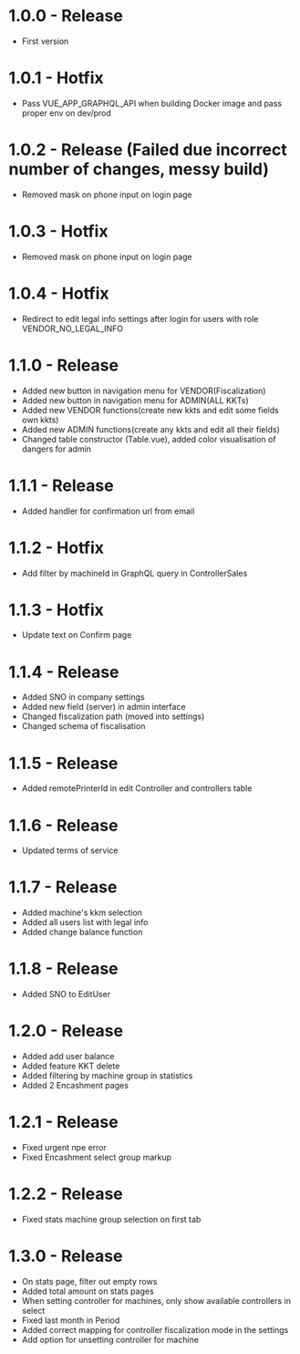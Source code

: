 # 1.0.0 - Release

* First version

# 1.0.1 - Hotfix

* Pass VUE_APP_GRAPHQL_API  when building Docker image and pass proper env on dev/prod

# 1.0.2 - Release (Failed due incorrect number of changes, messy build)

* Removed mask on phone input on login page

# 1.0.3 - Hotfix

* Removed mask on phone input on login page

# 1.0.4 - Hotfix

* Redirect to edit legal info settings after login for users with role VENDOR_NO_LEGAL_INFO

# 1.1.0 - Release

* Added new button in navigation menu for VENDOR(Fiscalization)
* Added new button in navigation menu for ADMIN(ALL KKTs)
* Added new VENDOR functions(create new kkts and edit some fields own kkts)
* Added new ADMIN functions(create any kkts and edit all their fields)
* Changed table constructor (Table.vue), added color visualisation of dangers for admin


# 1.1.1 - Release

* Added handler for confirmation url from email

# 1.1.2 - Hotfix

* Add filter by machineId in GraphQL query in ControllerSales

# 1.1.3 - Hotfix

* Update text on Confirm page

# 1.1.4 - Release

* Added SNO in company settings
* Added new field (server) in admin interface
* Changed fiscalization path (moved into settings)
* Changed schema of fiscalisation


# 1.1.5 - Release

* Added remotePrinterId in edit Controller and controllers table


# 1.1.6 - Release

* Updated terms of service


# 1.1.7 - Release

* Added machine's kkm selection
* Added all users list with legal info
* Added change balance function

# 1.1.8 - Release

* Added SNO to EditUser

# 1.2.0 - Release

* Added add user balance
* Added feature KKT delete
* Added filtering by machine group in statistics
* Added 2 Encashment pages

# 1.2.1 - Release

* Fixed urgent npe error
* Fixed Encashment select group markup

# 1.2.2 - Release

* Fixed stats machine group selection on first tab

# 1.3.0 - Release

* On stats page, filter out empty rows
* Added total amount on stats pages 
* When setting controller for machines, only show available controllers in select
* Fixed last month in Period
* Added correct mapping for controller fiscalization mode in the settings
* Add option for unsetting controller for machine
